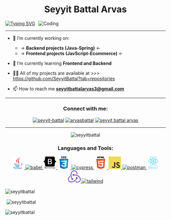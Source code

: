 <h1 align="center">Seyyit Battal Arvas</h1>
<a href="https://git.io/typing-svg"><img src="https://readme-typing-svg.herokuapp.com?font=Fira+Code&pause=1000&color=34C25D&center=true&vCenter=true&width=435&lines=%3C+Software+Developer+%3E" alt="Typing SVG" /></a>



<img align="right" alt="Coding" width="400" src="https://gifdb.com/images/high/coding-animated-laptop-flow-stream-ja04010rm5o68zfk.gif">

****
- 🔭 I’m currently working on:
   * -> **Backend projects (Java-Spring)** <- 
   * -> **Frontend projects (JavScript-Ecommerce)** <- 

- 🌱 I’m currently learning **Frontend and Backend**

- 👨‍💻 All of my projects are available at >>> https://github.com/SeyyitBattal?tab=repositories

- 📫 How to reach me **seyyitbattalarvas3@gmail.com**

****

<h3 align="center">Connect with me:</h3>

<p align="center">
<a href="https://codepen.io/seyyit-battal" target="blank"><img align="center" src="https://raw.githubusercontent.com/rahuldkjain/github-profile-readme-generator/master/src/images/icons/Social/codepen.svg" alt="seyyit-battal" height="30" width="40" /></a>
<a href="https://twitter.com/arvasbattal" target="blank"><img align="center" src="https://raw.githubusercontent.com/rahuldkjain/github-profile-readme-generator/master/src/images/icons/Social/twitter.svg" alt="arvasbattal" height="30" width="40" /></a>
<a href="https://www.linkedin.com/in/seyyit-battal-arvas-aaa86b110/" target="blank"><img align="center" src="https://raw.githubusercontent.com/rahuldkjain/github-profile-readme-generator/master/src/images/icons/Social/linked-in-alt.svg" alt="seyyit battal arvas" height="30" width="40" /></a>
</p>

__________________________________________________________________________
  <p align="center"> <img src="https://komarev.com/ghpvc/?username=seyyitbattal&label=Profile%20views&color=0e75b6&style=flat" alt="seyyitbattal" /> </p>
  
<h3 align="center">Languages and Tools:</h3>
<p align="center"> <a href="https://www.java.com" target="_blank" rel="noreferrer"> <img src="https://raw.githubusercontent.com/devicons/devicon/master/icons/java/java-original.svg" alt="java" width="40" height="40"/> </a> <a href="https://babeljs.io/" target="_blank" rel="noreferrer"> <img src="https://www.vectorlogo.zone/logos/babeljs/babeljs-icon.svg" alt="babel" width="40" height="40"/> </a> <a href="https://getbootstrap.com" target="_blank" rel="noreferrer"> <img src="https://raw.githubusercontent.com/devicons/devicon/master/icons/bootstrap/bootstrap-plain-wordmark.svg" alt="bootstrap" width="40" height="40"/> </a> <a href="https://www.w3schools.com/css/" target="_blank" rel="noreferrer"> <img src="https://raw.githubusercontent.com/devicons/devicon/master/icons/css3/css3-original-wordmark.svg" alt="css3" width="40" height="40"/> </a> <a href="https://www.cypress.io" target="_blank" rel="noreferrer"> <img src="https://raw.githubusercontent.com/simple-icons/simple-icons/6e46ec1fc23b60c8fd0d2f2ff46db82e16dbd75f/icons/cypress.svg" alt="cypress" width="40" height="40"/> </a> <a href="https://www.w3.org/html/" target="_blank" rel="noreferrer"> <img src="https://raw.githubusercontent.com/devicons/devicon/master/icons/html5/html5-original-wordmark.svg" alt="html5" width="40" height="40"/> </a> <a href="https://developer.mozilla.org/en-US/docs/Web/JavaScript" target="_blank" rel="noreferrer"> <img src="https://raw.githubusercontent.com/devicons/devicon/master/icons/javascript/javascript-original.svg" alt="javascript" width="40" height="40"/> </a> <a href="https://postman.com" target="_blank" rel="noreferrer"> <img src="https://www.vectorlogo.zone/logos/getpostman/getpostman-icon.svg" alt="postman" width="40" height="40"/> </a> <a href="https://reactjs.org/" target="_blank" rel="noreferrer"> <img src="https://raw.githubusercontent.com/devicons/devicon/master/icons/react/react-original-wordmark.svg" alt="react" width="40" height="40"/> </a> <a href="https://redux.js.org" target="_blank" rel="noreferrer"> <img src="https://raw.githubusercontent.com/devicons/devicon/master/icons/redux/redux-original.svg" alt="redux" width="40" height="40"/> </a> <a href="https://tailwindcss.com/" target="_blank" rel="noreferrer"> <img src="https://www.vectorlogo.zone/logos/tailwindcss/tailwindcss-icon.svg" alt="tailwind" width="40" height="40"/> </a> </p>

<p><img align="center" src="https://github-readme-stats.vercel.app/api/top-langs?username=seyyitbattal&show_icons=true&locale=en&layout=compact" alt="seyyitbattal" /></p>

<p>&nbsp;<img align="center" src="https://github-readme-stats.vercel.app/api?username=seyyitbattal&show_icons=true&locale=en" alt="seyyitbattal" /></p>

<p><img align="center" src="https://github-readme-streak-stats.herokuapp.com/?user=seyyitbattal&" alt="seyyitbattal" /></p>

